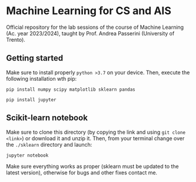 # Machine Learning for CS and AIS
Official repository for the lab sessions of the course of Machine Learning (Ac. year 2023/2024), taught by Prof. Andrea Passerini (University of Trento).

## Getting started

Make sure to install properly ``python >3.7`` on your device. Then, execute the following installation wth pip:

```
pip install numpy scipy matplotlib sklearn pandas
```
```
pip install jupyter
```

## Scikit-learn notebook

Make sure to clone this directory (by copying the link and using ``git clone <link>``) or download it and unzip it. Then, from your terminal change over the ``./sklearn`` directory and launch:

```
jupyter notebook
```

Make sure everything works as proper (sklearn must be updated to the latest version), otherwise for bugs and other fixes contact me.

